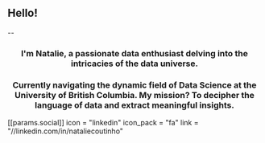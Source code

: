## Hello!
--

### <p align="center"> I'm Natalie, a passionate data enthusiast delving into the intricacies of the data universe.</p> 

### <p align="center"> Currently navigating the dynamic field of Data Science at the University of British Columbia. My mission? To decipher the language of data and extract meaningful insights.</p> 

[[params.social]]
    icon = "linkedin"
    icon_pack = "fa"
    link = "//linkedin.com/in/nataliecoutinho"

